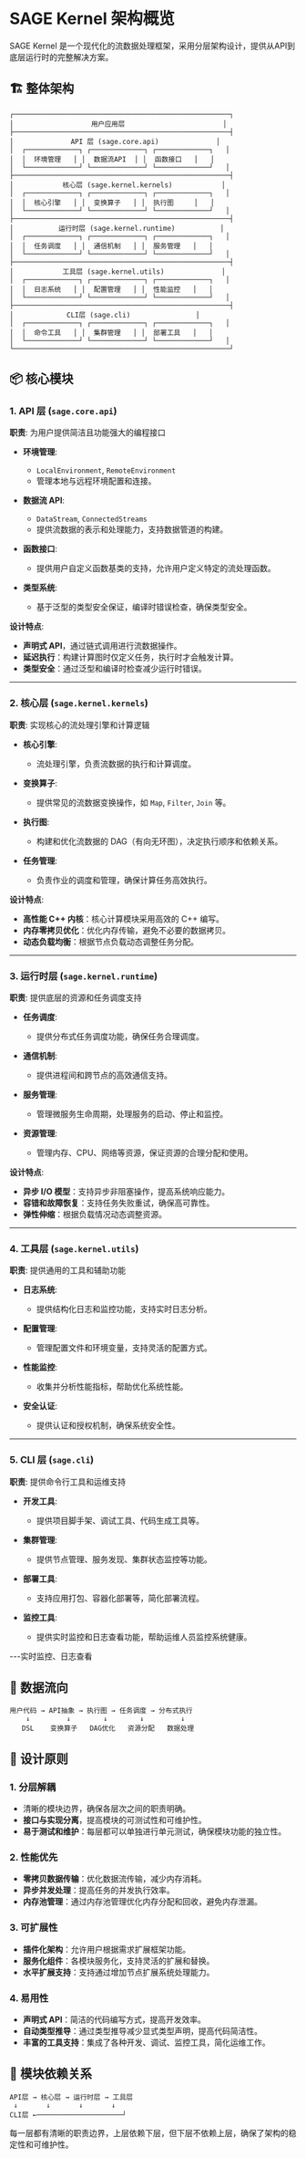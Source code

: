 # SAGE Kernel 架构概览

SAGE Kernel 是一个现代化的流数据处理框架，采用分层架构设计，提供从API到底层运行时的完整解决方案。

## 🏗️ 整体架构

```
┌─────────────────────────────────────────────────────┐
│                   用户应用层                        │
├─────────────────────────────────────────────────────┤
│              API 层 (sage.core.api)              │
│  ┌─────────────┐ ┌─────────────┐ ┌─────────────┐   │
│  │  环境管理   │ │  数据流API  │ │  函数接口   │   │
│  └─────────────┘ └─────────────┘ └─────────────┘   │
├─────────────────────────────────────────────────────┤
│            核心层 (sage.kernel.kernels)            │
│  ┌─────────────┐ ┌─────────────┐ ┌─────────────┐   │
│  │  核心引擎   │ │  变换算子   │ │  执行图     │   │
│  └─────────────┘ └─────────────┘ └─────────────┘   │
├─────────────────────────────────────────────────────┤
│           运行时层 (sage.kernel.runtime)           │
│  ┌─────────────┐ ┌─────────────┐ ┌─────────────┐   │
│  │  任务调度   │ │  通信机制   │ │  服务管理   │   │
│  └─────────────┘ └─────────────┘ └─────────────┘   │
├─────────────────────────────────────────────────────┤
│            工具层 (sage.kernel.utils)              │
│  ┌─────────────┐ ┌─────────────┐ ┌─────────────┐   │
│  │  日志系统   │ │  配置管理   │ │  性能监控   │   │
│  └─────────────┘ └─────────────┘ └─────────────┘   │
├─────────────────────────────────────────────────────┤
│             CLI层 (sage.cli)                │
│  ┌─────────────┐ ┌─────────────┐ ┌─────────────┐   │
│  │  命令工具   │ │  集群管理   │ │  部署工具   │   │
│  └─────────────┘ └─────────────┘ └─────────────┘   │
└─────────────────────────────────────────────────────┘
```

## 📦 核心模块
### 1. **API 层** (`sage.core.api`)

**职责**: 为用户提供简洁且功能强大的编程接口

- **环境管理**: 
  - `LocalEnvironment`, `RemoteEnvironment`  
  - 管理本地与远程环境配置和连接。
  
- **数据流 API**: 
  - `DataStream`, `ConnectedStreams`  
  - 提供流数据的表示和处理能力，支持数据管道的构建。

- **函数接口**: 
  - 提供用户自定义函数基类的支持，允许用户定义特定的流处理函数。

- **类型系统**: 
  - 基于泛型的类型安全保证，编译时错误检查，确保类型安全。

**设计特点**:
- **声明式 API**，通过链式调用进行流数据操作。
- **延迟执行**：构建计算图时仅定义任务，执行时才会触发计算。
- **类型安全**：通过泛型和编译时检查减少运行时错误。

---

### 2. **核心层** (`sage.kernel.kernels`)

**职责**: 实现核心的流处理引擎和计算逻辑

- **核心引擎**: 
  - 流处理引擎，负责流数据的执行和计算调度。

- **变换算子**: 
  - 提供常见的流数据变换操作，如 `Map`, `Filter`, `Join` 等。

- **执行图**: 
  - 构建和优化流数据的 DAG（有向无环图），决定执行顺序和依赖关系。

- **任务管理**: 
  - 负责作业的调度和管理，确保计算任务高效执行。

**设计特点**:
- **高性能 C++ 内核**：核心计算模块采用高效的 C++ 编写。
- **内存零拷贝优化**：优化内存传输，避免不必要的数据拷贝。
- **动态负载均衡**：根据节点负载动态调整任务分配。

---

### 3. **运行时层** (`sage.kernel.runtime`)

**职责**: 提供底层的资源和任务调度支持

- **任务调度**: 
  - 提供分布式任务调度功能，确保任务合理调度。

- **通信机制**: 
  - 提供进程间和跨节点的高效通信支持。

- **服务管理**: 
  - 管理微服务生命周期，处理服务的启动、停止和监控。

- **资源管理**: 
  - 管理内存、CPU、网络等资源，保证资源的合理分配和使用。

**设计特点**:
- **异步 I/O 模型**：支持异步非阻塞操作，提高系统响应能力。
- **容错和故障恢复**：支持任务失败重试，确保高可靠性。
- **弹性伸缩**：根据负载情况动态调整资源。

---

### 4. **工具层** (`sage.kernel.utils`)

**职责**: 提供通用的工具和辅助功能

- **日志系统**: 
  - 提供结构化日志和监控功能，支持实时日志分析。

- **配置管理**: 
  - 管理配置文件和环境变量，支持灵活的配置方式。

- **性能监控**: 
  - 收集并分析性能指标，帮助优化系统性能。

- **安全认证**: 
  - 提供认证和授权机制，确保系统安全性。

---

### 5. **CLI 层** (`sage.cli`)

**职责**: 提供命令行工具和运维支持

- **开发工具**: 
  - 提供项目脚手架、调试工具、代码生成工具等。

- **集群管理**: 
  - 提供节点管理、服务发现、集群状态监控等功能。

- **部署工具**: 
  - 支持应用打包、容器化部署等，简化部署流程。

- **监控工具**: 
  - 提供实时监控和日志查看功能，帮助运维人员监控系统健康。

---实时监控、日志查看

## 🔄 数据流向

```
用户代码 → API抽象 → 执行图 → 任务调度 → 分布式执行
    ↓         ↓        ↓        ↓         ↓
   DSL    变换算子   DAG优化   资源分配   数据处理
```

## 🌟 设计原则

### 1. **分层解耦**
- 清晰的模块边界，确保各层次之间的职责明确。
- **接口与实现分离**，提高模块的可测试性和可维护性。
- **易于测试和维护**：每层都可以单独进行单元测试，确保模块功能的独立性。

### 2. **性能优先**
- **零拷贝数据传输**：优化数据流传输，减少内存消耗。
- **异步并发处理**：提高任务的并发执行效率。
- **内存池管理**：通过内存池管理优化内存分配和回收，避免内存泄漏。

### 3. **可扩展性**
- **插件化架构**：允许用户根据需求扩展框架功能。
- **服务化组件**：各模块服务化，支持灵活的扩展和替换。
- **水平扩展支持**：支持通过增加节点扩展系统处理能力。

### 4. **易用性**
- **声明式 API**：简洁的代码编写方式，提高开发效率。
- **自动类型推导**：通过类型推导减少显式类型声明，提高代码简洁性。
- **丰富的工具支持**：集成了各种开发、调试、监控工具，简化运维工作。


## 🔗 模块依赖关系

```
API层 → 核心层 → 运行时层 → 工具层
 ↓       ↓       ↓       ↓
CLI层 ←─────────────────────┘
```

每一层都有清晰的职责边界，上层依赖下层，但下层不依赖上层，确保了架构的稳定性和可维护性。
